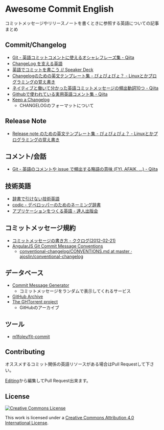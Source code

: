 # Awesome Commit English

コミットメッセージやリリースノートを書くときに参照する英語についての記事まとめ

## Commit/Changelog

- [Git - 英語コミットコメントに使えるオシャレフレーズ集 - Qiita](http://qiita.com/ken_c_lo/items/4cb49f0fb74e8778804d)
- [ChangeLog を支える英語](https://gist.github.com/hayajo/3938098)
- [英語でコミットを書こう // Speaker Deck](https://speakerdeck.com/pwim/ying-yu-dekomitutowoshu-kou)
- [Changelogのための英文テンプレート集 - ぴょぴょぴょ？ - Linuxとかプログラミングの覚え書き](http://d.hatena.ne.jp/pyopyopyo/20070920/p1)
- [ネイティブと働いて分かった英語コミットメッセージの頻出動詞10つ - Qiita](http://qiita.com/gogotanaka/items/b65e1b081fa976e5d754)
- [Githubで使われている実用英語コメント集 - Qiita](http://qiita.com/shi_chicken/items/a5f922a3ef3aa58a1839)
- [Keep a Changelog](http://keepachangelog.com/ "Keep a Changelog")
    - CHANGELOGのフォーマットについて

## Release Note

- [Release note のための英文テンプレート集 - ぴょぴょぴょ？ - Linuxとかプログラミングの覚え書き](http://d.hatena.ne.jp/pyopyopyo/20070922/p1)

## コメント/会話

- [Git - 英語のコメントや issue で頻出する略語の意味 (FYI, AFAIK, ...) - Qiita](http://qiita.com/uasi/items/86c3a09d17792ab62dfe)

## 技術英語

- [辞書で引けない技術英語](http://linuxenglish.blog83.fc2.com/)
- [codic - デベロッパーのためのネーミング辞書](http://codic.jp/)
- [アプリケーションをつくる英語 - 達人出版会](http://tatsu-zine.com/books/english4app)

## コミットメッセージ規約

- [コミットメッセージの書き方 - ククログ(2012-02-21)](http://www.clear-code.com/blog/2012/2/21.html)
- [AngularJS Git Commit Message Conventions](https://docs.google.com/document/d/1QrDFcIiPjSLDn3EL15IJygNPiHORgU1_OOAqWjiDU5Y/edit#)
    - [conventional-changelog/CONVENTIONS.md at master · ajoslin/conventional-changelog](https://github.com/ajoslin/conventional-changelog/blob/master/CONVENTIONS.md)

## データベース

- [Commit Message Generator](http://whatthecommit.com/)
    - コミットメッセージをランダムで表示してくれるサービス
- [GitHub Archive](https://www.githubarchive.org/)
- [The GHTorrent project](http://ghtorrent.org/)
    - GitHubのアーカイブ

## ツール

- [m1foley/fit-commit](https://github.com/m1foley/fit-commit "m1foley/fit-commit")

## Contributing

オススメするコミット関係の英語リソースがある場合はPull Requestして下さい。

[Editing](https://github.com/azu/awesome-commit-english/edit/master/README.md "Editing awesome-commit-english/README.md at master · azu/awesome-commit-english")から編集してPull Request出来ます。

## License

[![Creative Commons License](http://i.creativecommons.org/l/by/4.0/88x31.png)](http://creativecommons.org/licenses/by/4.0/)

This work is licensed under a [Creative Commons Attribution 4.0 International License](http://creativecommons.org/licenses/by/4.0/).
